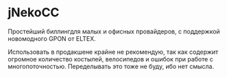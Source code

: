 jNekoCC
=======

Простейший биллингдля малых и офисных провайдеров, с поддержкой новомодного GPON от ELTEX.

Использовать в продакшене крайне не рекомендую, так как содержит огромное количество костылей, велосипедов и ошибок при работе с многопоточностью. Переделывать это тоже не буду, ибо нет смысла.
